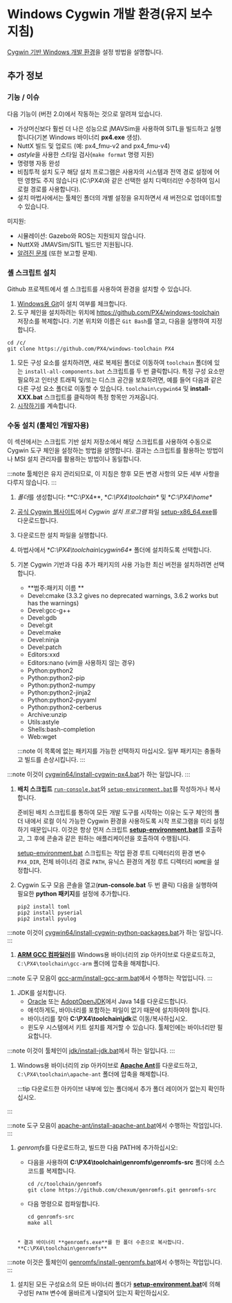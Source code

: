 # Windows Cygwin 개발 환경(유지 보수 지침)

[Cygwin 기반 Windows 개발 환경](../dev_setup/dev_env_windows_cygwin.md)을 설정 방법을 설명합니다.


## 추가 정보

<a id="features"></a>

### 기능 / 이슈

다음 기능이 (버전 2.0)에서 작동하는 것으로 알려져 있습니다.

* 가상머신보다 훨씬 더 나은 성능으로 jMAVSim을 사용하여 SITL을 빌드하고 실행합니다(기본 Windows 바이너리 **px4.exe** 생성).
* NuttX 빌드 및 업로드 (예:  px4_fmu-v2 and px4_fmu-v4)
* *astyle*을 사용한 스타일 검사(`make format` 명령 지원)
* 명령행 자동 완성
* 비침투적 설치 도구 해당 설치 프로그램은 사용자의 시스템과 전역 경로 설정에 어떤 영향도 주지 않습니다 (C:\PX4\와 같은 선택한 설치 디렉터리만 수정하여 임시 로컬 경로를 사용합니다).
* 설치 마법사에서는 툴체인 폴더의 개별 설정을 유지하면서 새 버전으로 업데이트할 수 있습니다.

미지원:
* 시뮬레이션: Gazebo와 ROS는 지원되지 않습니다.
* NuttX와 JMAVSim/SITL 빌드만 지원됩니다.
* [알려진 문제](https://github.com/orgs/PX4/projects/6) (또한 보고할 문제).

<a id="script_setup"></a>

### 셸 스크립트 설치

Github 프로젝트에서 셸 스크립트를 사용하여 환경을 설치할 수 있습니다.

1. [Windows용 Git](https://git-scm.com/download/win)이 설치 여부를 체크합니다.
1. 도구 체인을 설치하려는 위치에 https://github.com/PX4/windows-toolchain 저장소를 복제합니다. 기본 위치와 이름은 `Git Bash`를 열고, 다음을 실행하여 지정합니다.
```
cd /c/
git clone https://github.com/PX4/windows-toolchain PX4
```
1. 모든 구성 요소를 설치하려면, 새로 복제된 폴더로 이동하여 `toolchain` 폴더에 있는 `install-all-components.bat` 스크립트를 두 번 클릭합니다. 특정 구성 요소만 필요하고 인터넷 트래픽 및/또는 디스크 공간을 보호하려면, 예를 들어 다음과 같은 다른 구성 요소 폴더로 이동할 수 있습니다. `toolchain\cygwin64` 및 **install-XXX.bat** 스크립트를 클릭하여 특정 항목만 가져옵니다.
1. [시작하기](../dev_setup/dev_env_windows_cygwin.md#getting-started)를 계속합니다.


<a id="manual_setup"></a>

### 수동 설치 (툴체인 개발자용)

이 섹션에서는 스크립트 기반 설치 저장소에서  해당 스크립트를 사용하여 수동으로 Cygwin 도구 체인을 설정하는 방법을 설명합니다. 결과는 스크립트를 활용하는 방법이나 MSI 설치 관리자를 활용하는 방법이나 동일합니다.

:::note
툴체인은 유지 관리되므로, 이 지침은 향후 모든 변경 사항의 모든 세부 사항을 다루지 않습니다.
:::

1. *폴더*를 생성합니다: **C:\PX4\**, **C:\PX4\toolchain\** 및 **C:\PX4\home\**
1. [공식 Cygwin 웹사이트](https://cygwin.com/install.html)에서 *Cygwin 설치 프로그램* 파일 [setup-x86_64.exe](https://cygwin.com/setup-x86_64.exe)를 다운로드합니다.
1. 다운로드한 설치 파일을 실행합니다.
1. 마법사에서 **C:\PX4\toolchain\cygwin64\** 폴더에 설치하도록 선택합니다.
1. 기본 Cygwin 기반과 다음 추가 패키지의 사용 가능한 최신 버전을 설치하려면 선택합니다.

   * **범주:패키지 이름 **
   * Devel:cmake (3.3.2 gives no deprecated warnings, 3.6.2 works but has the warnings)
   * Devel:gcc-g++
   * Devel:gdb
   * Devel:git
   * Devel:make
   * Devel:ninja
   * Devel:patch
   * Editors:xxd
   * Editors:nano (vim을 사용하지 않는 경우)
   * Python:python2
   * Python:python2-pip
   * Python:python2-numpy
   * Python:python2-jinja2
   * Python:python2-pyyaml
   * Python:python2-cerberus
   * Archive:unzip
   * Utils:astyle
   * Shells:bash-completion
   * Web:wget

   :::note
이 목록에 없는 패키지를 가능한 선택하지 마십시오. 일부 패키지는 충돌하고 빌드를 손상시킵니다.
:::

:::note
이것이 [cygwin64/install-cygwin-px4.bat](https://github.com/MaEtUgR/PX4Toolchain/blob/master/toolchain/cygwin64/install-cygwin-px4.bat)가 하는 일입니다.
:::

1. **배치 스크립트** [`run-console.bat`](https://github.com/MaEtUgR/PX4Toolchain/blob/master/run-console.bat)와 [`setup-environment.bat`](https://github.com/PX4/windows-toolchain/blob/master/toolchain/scripts/setup-environment.bat)를 작성하거나 복사합니다.

   준비된 배치 스크립트를 통하여 모든 개발 도구를 시작하는 이유는 도구 체인의 폴더 내에서 로컬 이식 가능한 Cygwin 환경을 사용하도록 시작 프로그램을 미리 설정하기 때문입니다. 이것은 항상 먼저 스크립트 [**setup-environment.bat**](https://github.com/PX4/windows-toolchain/blob/master/toolchain/scripts/setup-environment.bat)를 호출하고, 그 후에 콘솔과 같은 원하는 애플리케이션을 호출하여 수행됩니다.

   [setup-environment.bat](https://github.com/PX4/windows-toolchain/blob/master/toolchain/scripts/setup-environment.bat) 스크립트는 작업 환경 루트 디렉터리의 환경 변수 `PX4_DIR`, 전체 바이너리 경로 `PATH`, 유닉스 환경의 계정 루트 디렉터리 `HOME`을 설정합니다.

1. Cygwin 도구 모음 콘솔을 열고(**run-console.bat** 두 번 클릭) 다음을 실행하여 필요한 **python 패키지**를 설정에 추가합니다.
   ```
   pip2 install toml
   pip2 install pyserial
   pip2 install pyulog
   ```

:::note
이것이 [cygwin64/install-cygwin-python-packages.bat](https://github.com/MaEtUgR/PX4Toolchain/blob/master/toolchain/cygwin64/install-cygwin-python-packages.bat)가 하는 일입니다.
:::

1. [**ARM GCC 컴파일러**](https://developer.arm.com/open-source/gnu-toolchain/gnu-rm/downloads)를 Windows용 바이너리의 zip 아카이브로 다운로드하고, `C:\PX4\toolchain\gcc-arm` 폴더에 압축을 해제합니다.

:::note
도구 모음이 [gcc-arm/install-gcc-arm.bat](https://github.com/MaEtUgR/PX4Toolchain/blob/master/toolchain/gcc-arm/install-gcc-arm.bat)에서 수행하는 작업입니다.
:::

1. JDK를 설치합니다.
   * [Oracle](https://www.oracle.com/java/technologies/javase-jdk14-downloads.html) 또는 [AdoptOpenJDK](https://adoptopenjdk.net/)에서 Java 14를 다운로드합니다.
   * 애석하게도, 바이너리를 포함하는 파일이 없기 때문에 설치하여야 합니다.
   * 바이너리를 찾아 **C:\PX4\toolchain\jdk**로 이동/복사하십시오.
   * 윈도우 시스템에서 키트 설치를 제거할 수 있습니다. 툴체인에는 바이너리만 필요합니다.

:::note
이것이 툴체인이 [jdk/install-jdk.bat](https://github.com/MaEtUgR/PX4Toolchain/blob/master/toolchain/jdk/install-jdk.bat)에서 하는 일입니다.
:::

1. Windows용 바이너리의 zip 아카이브로 [**Apache Ant**](https://ant.apache.org/bindownload.cgi)를 다운로드하고, `C:\PX4\toolchain\apache-ant` 폴더에 압축을 해제합니다.

   :::tip
다운로드한 아카이브 내부에 있는 폴더에서 추가 폴더 레이어가 없는지 확인하십시오.

:::

:::note
도구 모음이 [apache-ant/install-apache-ant.bat](https://github.com/MaEtUgR/PX4Toolchain/blob/master/toolchain/apache-ant/install-apache-ant.bat)에서 수행하는 작업입니다.
:::

1. *genromfs*를 다운로드하고, 빌드한 다음 PATH에 추가하십시오:
   * 다음을 사용하여 **C:\PX4\toolchain\genromfs\genromfs-src** 폴더에 소스 코드를 복제합니다.
     ```
     cd /c/toolchain/genromfs
     git clone https://github.com/chexum/genromfs.git genromfs-src
     ```

   * 다음 명령으로 컴파일합니다.
     ```
     cd genromfs-src
     make all
    ```

    * 결과 바이너리 **genromfs.exe**를 한 폴더 수준으로 복사합니다. **C:\PX4\toolchain\genromfs**

:::note
이것은 툴체인이 [genromfs/install-genromfs.bat](https://github.com/MaEtUgR/PX4Toolchain/blob/master/toolchain/genromfs/install-genromfs.bat)에서 수행하는 작업입니다.
:::

1. 설치된 모든 구성요소의 모든 바이너리 폴더가 [**setup-environment.bat**](https://github.com/PX4/windows-toolchain/blob/master/toolchain/scripts/setup-environment.bat)에 의해 구성된 `PATH` 변수에 올바르게 나열되어 있는지 확인하십시오.
